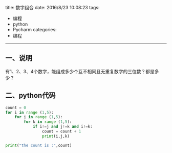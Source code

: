 title: 数字组合
date: 2016/8/23 10:08:23
tags:
- 编程
- python
- Pycharm
categories:
- 编程
---

## 一、说明
有1、2、3、4个数字，能组成多少个互不相同且无重复数字的三位数？都是多少？

<!-- more -->

## 二、python代码
```python
count = 0
for i in range (1,5):
    for j in range (1,5):
        for k in range (1,5):
            if i!=j and j!=k and i!=k:
                count = count + 1
                print(i,j,k)

print("the count is :",count)
```
